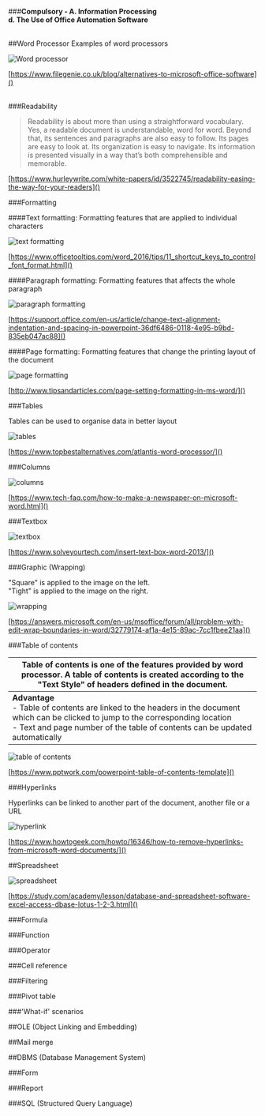 ###**Compulsory - A. Information Processing<br>d. The Use of Office Automation Software**<br><br>

##Word Processor
  Examples of word processors

![Word processor](https://www.filegenie.co.uk/uploads/4/7/6/1/47610517/file-genie-alternatives.jpg)

[https://www.filegenie.co.uk/blog/alternatives-to-microsoft-office-software]()
<br><br>

###Readability

> Readability is about more than using a straightforward vocabulary. Yes, a readable document is understandable, word for word. Beyond that, its sentences and paragraphs are also easy to follow. Its pages are easy to look at. Its organization is easy to navigate. Its information is presented visually in a way that’s both comprehensible and memorable.

[https://www.hurleywrite.com/white-papers/id/3522745/readability-easing-the-way-for-your-readers]()
<br>

###Formatting

####Text formatting: Formatting features that are applied to individual characters

![text formatting](https://www.officetooltips.com/images/tips/7_2016/1.png)

[https://www.officetooltips.com/word_2016/tips/11_shortcut_keys_to_control_font_format.html]()
<br>

####Paragraph formatting: Formatting features that affects the whole paragraph

![paragraph formatting](https://support.content.office.net/en-us/media/f5e051a6-10ee-4a29-992b-c2c44a1a4748.jpg)

[https://support.office.com/en-us/article/change-text-alignment-indentation-and-spacing-in-powerpoint-36df6486-0118-4e95-b9bd-835eb047ac88]()
<br>

####Page formatting: Formatting features that change the printing layout of the document

![page formatting](http://www.tipsandarticles.com/wp-content/uploads/2016/04/Page-Setting-and-Formatting-in-MS-Word.png)

[http://www.tipsandarticles.com/page-setting-formatting-in-ms-word/]()
<br>

###Tables

Tables can be used to organise data in better layout

![tables](https://www.topbestalternatives.com/wp-content/uploads/2016/10/Atlantis-Word-Processor.jpg)

[https://www.topbestalternatives.com/atlantis-word-processor/]()
<br>

###Columns

![columns](https://www.tech-faq.com/wp-content/uploads/2011/10/newspaper-example-560x338.jpg)

[https://www.tech-faq.com/how-to-make-a-newspaper-on-microsoft-word.html]()
<br>

###Textbox

![textbox](https://cdn4syt-solveyourtech.netdna-ssl.com/wp-content/uploads/2016/09/word-2013-insert-text-box-4.jpg)

[https://www.solveyourtech.com/insert-text-box-word-2013/]()
<br>

###Graphic (Wrapping)

"Square" is applied to the image on the left.<br>"Tight" is applied to the image on the right.

![wrapping](https://filestore.community.support.microsoft.com/api/images/c8ee9f1c-2718-4e5e-abb3-66784c65bef0)

[https://answers.microsoft.com/en-us/msoffice/forum/all/problem-with-edit-wrap-boundaries-in-word/32779174-af1a-4e15-89ac-7cc1fbee21aa]()
<br>

###Table of contents

|Table of contents is one of the features provided by word processor. A table of contents is created according to the "Text Style" of headers defined in the document.|
|---|
|**Advantage**<br>- Table of contents are linked to the headers in the document which can be clicked to jump to the corresponding location<br>- Text and page number of the table of contents can be updated automatically|

![table of contents](https://www.pptwork.com/wp-content/uploads/2017/12/Powerpoint-Table-Of-Contents-Template.jpg)

[https://www.pptwork.com/powerpoint-table-of-contents-template]()
<br>

###Hyperlinks

Hyperlinks can be linked to another part of the document, another file or a URL

![hyperlink](https://www.howtogeek.com/wp-content/uploads/2017/01/01_pasted_text_with_hyperlinks.png)

[https://www.howtogeek.com/howto/16346/how-to-remove-hyperlinks-from-microsoft-word-documents/]()
<br>

##Spreadsheet

![spreadsheet](https://study.com/cimages/videopreview/videopreview-full/screen_shot_2013-10-23_at_12.07.58_am_101904.jpg)

[https://study.com/academy/lesson/database-and-spreadsheet-software-excel-access-dbase-lotus-1-2-3.html]()
<br>



###Formula


###Function


###Operator


###Cell reference



###Filtering


###Pivot table

###'What-if' scenarios


##OLE (Object Linking and Embedding)


##Mail merge


##DBMS (Database Management System)

###Form

###Report


###SQL (Structured Query Language)






